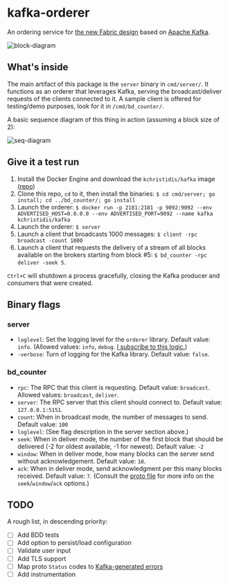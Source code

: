 # kafka-orderer

An ordering service for [the new Fabric design](https://github.com/hyperledger/fabric/wiki/Next-Consensus-Architecture-Proposal) based on [Apache Kafka](http://kafka.apache.org).

![block-diagram](https://cloud.githubusercontent.com/assets/14876848/18290826/0293d9a4-7453-11e6-8d70-f89d1577c235.png)

## What's inside

The main artifact of this package is the `server` binary in `cmd/server/`. It functions as an orderer that leverages Kafka, serving the broadcast/deliver requests of the clients connected to it. A sample client is offered for testing/demo purposes, look for it in ``/cmd/bd_counter/``.

A basic sequence diagram of this thing in action (assuming a block size of 2):

![seq-diagram](https://cloud.githubusercontent.com/assets/14876848/18290347/27f5f40e-7451-11e6-8afe-eeeb67a5ce3b.png)

## Give it a test run

1. Install the Docker Engine and download the `kchristidis/kafka` image ([repo](https://github.com/kchristidis/docker-kafka))
2. Clone this repo, `cd` to it, then install the binaries: `$ cd cmd/server; go install; cd ../bd_counter/; go install`
3. Launch the orderer: `$ docker run -p 2181:2181 -p 9092:9092 --env ADVERTISED_HOST=0.0.0.0 --env ADVERTISED_PORT=9092 --name kafka kchristidis/kafka`
3. Launch the orderer: `$ server`
4. Launch a client that broadcasts 1000 messages: `$ client -rpc broadcast -count 1000`
5. Launch a client that requests the delivery of a stream of all blocks available on the brokers starting from block #5: `$ bd_counter -rpc deliver -seek 5`.

`Ctrl+C` will shutdown a process gracefully, closing the Kafka producer and consumers that were created.

## Binary flags

### server

- `loglevel`: Set the logging level for the `orderer` library. Default value: `info`. (Allowed values: `info`, `debug`. [I subscribe to this logic.](http://dave.cheney.net/2015/11/05/lets-talk-about-logging))
- `-verbose`: Turn of logging for the Kafka library. Default value: `false`.

### bd_counter

- `rpc`: The RPC that this client is requesting. Default value: `broadcast`. Allowed values: `broadcast`, `deliver`.
- `server`: The RPC server that this client should connect to. Default value: `127.0.0.1:5151`.
- `count`: When in broadcast mode, the number of messages to send. Default value: `100`
- `loglevel`: (See flag description in the server section above.)
- `seek`: When in deliver mode, the number of the first block that should be delivered (-2 for oldest available, -1 for newest). Default value: `-2`
- `window`: When in deliver mode, how many blocks can the server send without acknowledgement. Default value: `10`.
- `ack`: When in deliver mode, send acknowledgment per this many blocks received. Default value: `7`. (Consult the [proto file](https://github.com/kchristidis/kafka-orderer/blob/devel/ab/ab.proto) for more info on the `seek`/`window`/`ack` options.)

## TODO

A rough list, in descending priority:

- [ ] Add BDD tests
- [ ] Add option to persist/load configuration
- [ ] Validate user input
- [ ] Add TLS support
- [ ] Map proto `Status` codes to [Kafka-generated
  errors](https://cwiki.apache.org/confluence/display/KAFKA/A+Guide+To+The+Kafka+Protocol#AGuideToTheKafkaProtocol-ErrorCodes)
- [ ] Add instrumentation
